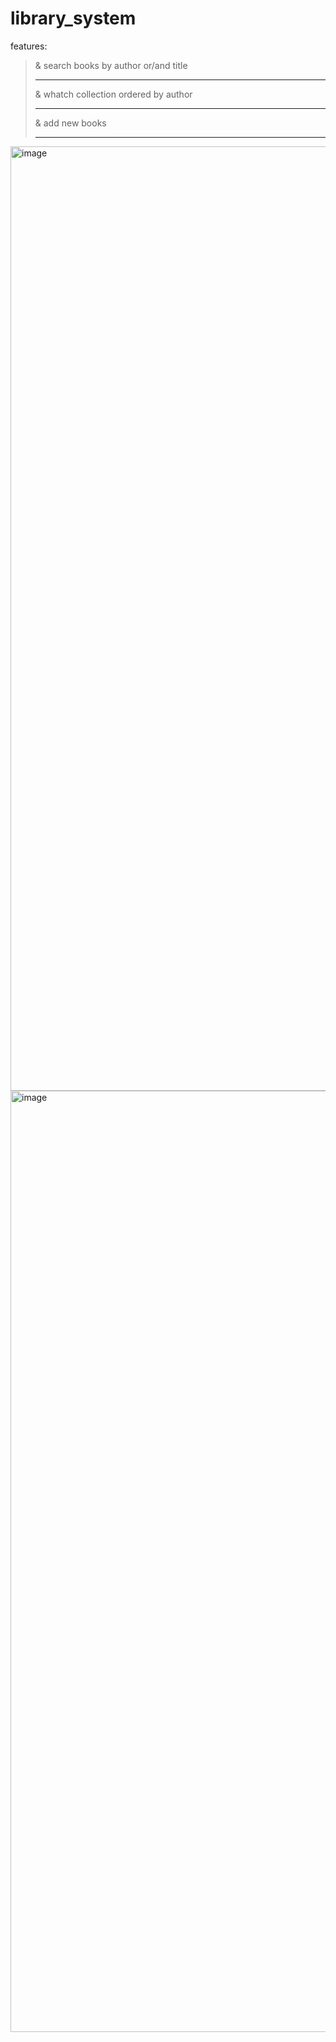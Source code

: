 # library_system
features:
  >& search books by author or/and title
  >***
  >& whatch collection ordered by author
  >***
  >& add new books
  >***

<img width="1511" alt="image" src="https://user-images.githubusercontent.com/91421235/178125902-cc2bcfe2-5913-4159-9475-a520968a2f45.png">

<img width="1506" alt="image" src="https://user-images.githubusercontent.com/91421235/178125919-285a0f44-da1a-430e-9a96-2285d22cd259.png">
